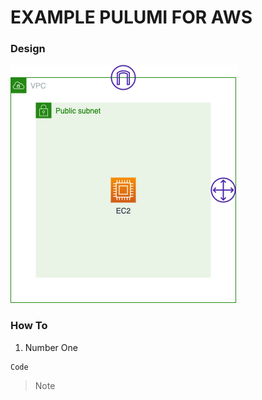 # **EXAMPLE PULUMI FOR AWS**
### **Design**
![Design Architecture](images/Pulumi.png)
### **How To**
1. Number One 
```
Code
```
> Note

